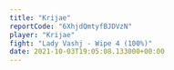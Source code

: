 ```yaml
---
title: "Krijae"
reportCode: "6XhjdQmtyfBJDVzN"
player: "Krijae"
fight: "Lady Vashj - Wipe 4 (100%)"
date: 2021-10-03T19:05:08.133000+00:00
---
```


